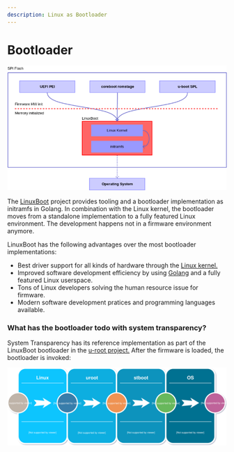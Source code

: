 ```yaml
---
description: Linux as Bootloader
---
```


# Bootloader

![Linux kernel as bootloader/UEFI BDS replacement](../.gitbook/assets/linuxboot_info.png)

The [LinuxBoot](https://www.linuxboot.org) project provides tooling and a bootloader implementation as initramfs in Golang. In combination with the Linux kernel, the bootloader moves from a standalone implementation to a fully featured Linux environment. The development happens not in a firmware environment anymore.

LinuxBoot has the following advantages over the most bootloader implementations:

* Best driver support for all kinds of hardware through the [Linux kernel.](https://kernel.org)
* Improved software development efficiency by using [Golang](https://www.golang.org) and a fully featured Linux userspace.
* Tons of Linux developers solving the human resource issue for firmware.
* Modern software development pratices and programming languages available.

### What has the bootloader todo with system transparency?

System Transparency has its reference implementation as part of the LinuxBoot bootloader in the [u-root project.](https://github.com/u-root/u-root/tree/stboot) After the firmware is loaded, the bootloader is invoked:

![LinuxBoot with stboot boot flow](../.gitbook/assets/system-transparency-bootloader%20%281%29.svg)



